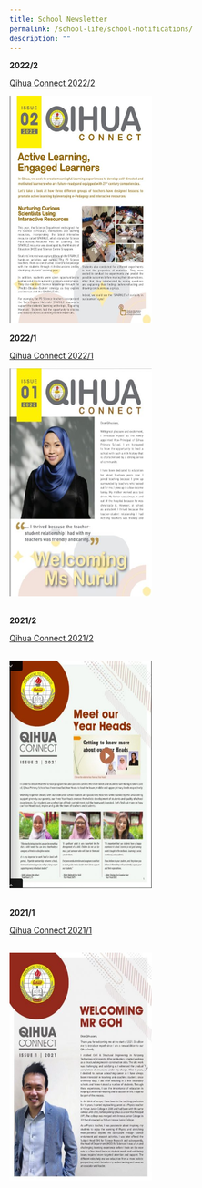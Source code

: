 ```yaml
---
title: School Newsletter
permalink: /school-life/school-notifications/
description: ""
---
```

**2022/2**

[Qihua Connect 2022/2](https://online.flipbuilder.com/zlpi/arcn/)

<img src="/images/Useful Links/qihua connect 2.jpg" style="width:250px;height:400px;">


**2022/1**

[Qihua Connect 2022/1](https://online.flipbuilder.com/zlpi/arcn/)

<img src="/images/Useful Links/Newsletter Image 1.jpeg" style="width:250px;height:400px;">
<br>
<br>

**2021/2**

[Qihua Connect 2021/2](https://online.flipbuilder.com/zlpi/qwde/)

<br>
<img src="/images/Useful Links/Newsletter Image 2.jpg" style="width:250px;height:400px;">

<br>
<br>

**2021/1**

[Qihua Connect 2021/1](https://online.flipbuilder.com/zlpi/cnxb/)

<br>
<img src="/images/Useful Links/Newsletter Image 3.jpg" style="width:250px;height:400px;">

<br>
<br>